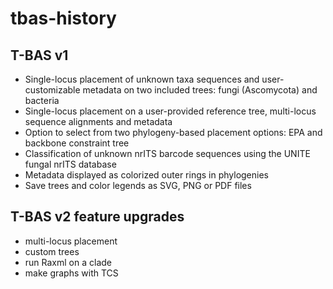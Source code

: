 # tbas-history

## T-BAS v1

*	Single-locus placement of unknown taxa sequences and user-customizable metadata on two included trees: fungi (Ascomycota) and bacteria
*	Single-locus placement on a user-provided reference tree, multi-locus sequence alignments and metadata
*	Option to select from two phylogeny-based placement options: EPA and backbone constraint tree
*	Classification of unknown nrITS barcode sequences using the UNITE fungal nrITS database
*	Metadata displayed as colorized outer rings in phylogenies
*	Save trees and color legends as SVG, PNG or PDF files


## T-BAS v2 feature upgrades
* multi-locus placement
* custom trees
* run Raxml on a clade
* make graphs with TCS
